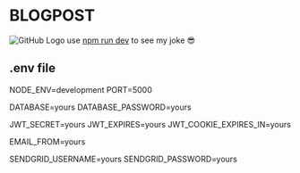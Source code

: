 # BLOGPOST
![GitHub Logo](/uploads/shot-1.png)
use [npm run dev](https://) to see my joke :sunglasses: 
## .env file
NODE_ENV=development
PORT=5000

DATABASE=yours
DATABASE_PASSWORD=yours

JWT_SECRET=yours
JWT_EXPIRES=yours
JWT_COOKIE_EXPIRES_IN=yours


EMAIL_FROM=yours

SENDGRID_USERNAME=yours
SENDGRID_PASSWORD=yours
